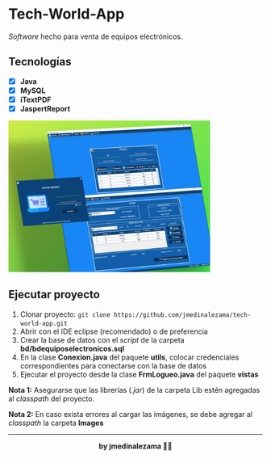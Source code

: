 # Tech-World-App

_Software_ hecho para venta de equipos electrónicos.

## Tecnologías

- [x] **Java**
- [x] **MySQL**
- [x] **iTextPDF**
- [x] **JaspertReport**

<img src="storeapp.webp" alt="Tech-World-App" width="400" height="300"/>

## Ejecutar proyecto

1. Clonar proyecto: `git clone https://github.com/jmedinalezama/tech-world-app.git`
2. Abrir con el IDE eclipse (recomendado) o de preferencia
3. Crear la base de datos con el _script_ de la carpeta **bd/bdequiposelectronicos.sql**
4. En la clase **Conexion.java** del paquete **utils**, colocar credenciales correspondientes para conectarse con la base de datos
5. Ejecutar el proyecto desde la clase **FrmLogueo.java** del paquete **vistas**

**Nota 1:** Asegurarse que las librerías (_.jar_) de la carpeta Lib estén agregadas al _classpath_ del proyecto.

**Nota 2:** En caso exista errores al cargar las imágenes, se debe agregar al _classpath_ la carpeta **Images**

<hr />

<p align="center"> <strong> by jmedinalezama 👨‍💻</strong></p>
